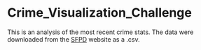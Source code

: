 Crime_Visualization_Challenge
=============================

This is an analysis of the most recent crime stats.   The data were downloaded from the [SFPD](https://data.sfgov.org/Public-Safety/SFPD-Incidents-Previous-Three-Months/tmnf-yvry?) website as a .csv.   
